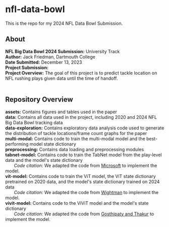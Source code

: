 # nfl-data-bowl
This is the repo for my 2024 NFL Data Bowl Submission. 

## About

__NFL Big Data Bowl 2024 Submission:__ University Track <br>
__Author:__ Jack Friedman, Dartmouth College <br>
__Date Submitted:__ December 13, 2023 <br>
__Project Submission:__ <br>
__Project Overview:__ The goal of this project is to predict tackle location on NFL rushing plays given data until the time of handoff. <br><br>

## Repository Overview

__assets:__ Contains figures and tables used in the paper <br>
__data:__ Contains all data used in the project, including 2020 and 2024 NFL Big Data Bowl tracking data <br>
__data-exploration:__ Contains exploratory data analysis code used to generate the distribution of tackle locations/frame count graphs for the paper <br>
__multi-modal:__ Contains code to train the multi-modal model and the best-performing model state dictionary <br>
__preprocessing:__ Contains data loading and preprocessing modules <br>
__tabnet-model:__ Contains code to train the TabNet model from the play-level data and the model's state dictionary <br>
&nbsp;&nbsp;&nbsp;&nbsp;&nbsp;&nbsp; _Code citation:_ We adapted the code from [Microsoft](https://github.com/microsoft/qlib/blob/main/qlib/contrib/model/pytorch_tabnet.py) to implement the model. <br>
__vit-model:__ Contains code to train the ViT model, the ViT state dictionary pretrained on 2020 data, and the model's state dictionary trained on 2024 data <br>
&nbsp;&nbsp;&nbsp;&nbsp;&nbsp;&nbsp; _Code citation:_ We adapted the code from [Wightman](https://github.com/huggingface/pytorch-image-models/blob/main/timm/models/vision_transformer.py) to implement the model. <br>
__vivit-model:__ Contains code to the ViViT model and the model's state dictionary <br>
&nbsp;&nbsp;&nbsp;&nbsp;&nbsp;&nbsp; _Code citation:_  We adapted the code from [Gosthipaty and Thakur](https://github.com/keras-team/keras-io/blob/master/examples/vision/vivit.py) to implement the model. <br>


